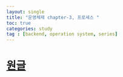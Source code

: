 ```yaml
---
layout: single
title: "운영체제 chapter-3, 프로세스 "
toc: true
categories: study
tag : [backend, operation system, series]
---
```


# [원글](https://gangfunction.github.io/study/nineth2/)